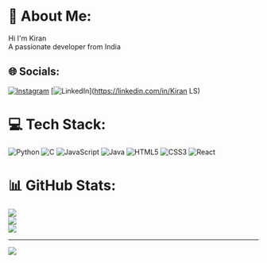 # 💫 About Me:
Hi I'm Kiran<br>A passionate developer from India


## 🌐 Socials:
[![Instagram](https://img.shields.io/badge/Instagram-%23E4405F.svg?logo=Instagram&logoColor=white)](https://instagram.com/Kiran_v79) [![LinkedIn](https://img.shields.io/badge/LinkedIn-%230077B5.svg?logo=linkedin&logoColor=white)](https://linkedin.com/in/Kiran LS) 

# 💻 Tech Stack:
![Python](https://img.shields.io/badge/python-3670A0?style=flat&logo=python&logoColor=ffdd54) ![C](https://img.shields.io/badge/c-%2300599C.svg?style=flat&logo=c&logoColor=white) ![JavaScript](https://img.shields.io/badge/javascript-%23323330.svg?style=flat&logo=javascript&logoColor=%23F7DF1E) ![Java](https://img.shields.io/badge/java-%23ED8B00.svg?style=flat&logo=openjdk&logoColor=white) ![HTML5](https://img.shields.io/badge/html5-%23E34F26.svg?style=flat&logo=html5&logoColor=white) ![CSS3](https://img.shields.io/badge/css3-%231572B6.svg?style=flat&logo=css3&logoColor=white) ![React](https://img.shields.io/badge/react-%2320232a.svg?style=flat&logo=react&logoColor=%2361DAFB)
# 📊 GitHub Stats:
![](https://github-readme-stats.vercel.app/api?username=Kiran-ls&theme=vue-dark&hide_border=false&include_all_commits=true&count_private=true)<br/>
![](https://github-readme-streak-stats.herokuapp.com/?user=Kiran-ls&theme=vue-dark&hide_border=false)<br/>
![](https://github-readme-stats.vercel.app/api/top-langs/?username=Kiran-ls&theme=vue-dark&hide_border=false&include_all_commits=true&count_private=true&layout=compact)

---
[![](https://visitcount.itsvg.in/api?id=Kiran-ls&icon=0&color=0)](https://visitcount.itsvg.in)

<!-- Proudly created with GPRM ( https://gprm.itsvg.in ) -->
